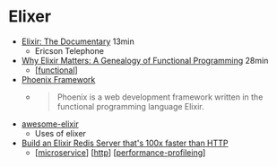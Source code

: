 Elixer
======

* [Elixir: The Documentary](https://www.youtube.com/watch?v=lxYFOM3UJzo) 13min
    * Ericson Telephone
* [Why Elixir Matters: A Genealogy of Functional Programming](https://www.youtube.com/watch?v=cWAHpvkh8Vs) 28min
    * [[functional]]
* [Phoenix Framework](https://en.wikipedia.org/wiki/Phoenix_(web_framework))
    * > Phoenix is a web development framework written in the functional programming language Elixir.
* [awesome-elixir](https://github.com/h4cc/awesome-elixir)
    * Uses of elixer
* [Build an Elixir Redis Server that's 100x faster than HTTP](https://docs.statetrace.com/blog/redis-server/)
    * [[microservice]] [[http]] [[performance-profileing]]


[//begin]: # "Autogenerated link references for markdown compatibility"
[functional]: functional.md "Functional Programming"
[microservice]: microservice.md "MicroService"
[http]: http.md "HTTP"
[performance-profileing]: performance-profileing.md "Performance Profiling"
[//end]: # "Autogenerated link references"